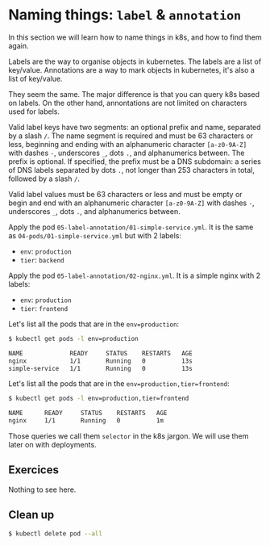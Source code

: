 # Naming things: `label` & `annotation`

In this section we will learn how to name things in k8s, and how to find them again.

Labels are the way to organise objects in kubernetes. The labels are a list of key/value.
Annotations are a way to mark objects in kubernetes, it's also a list of key/value.

They seem the same. The major difference is that you can query k8s based on labels.
On the other hand, annontations are not limited on characters used for labels.

Valid label keys have two segments: an optional prefix and name, separated by a slash `/`. The name segment is required and must be 63 characters or less, beginning and ending with an alphanumeric character `[a-z0-9A-Z]` with dashes `-`, underscores `_`, dots `.`, and alphanumerics between. The prefix is optional. If specified, the prefix must be a DNS subdomain: a series of DNS labels separated by dots `.`, not longer than 253 characters in total, followed by a slash `/`.

Valid label values must be 63 characters or less and must be empty or begin and end with an alphanumeric character `[a-z0-9A-Z]` with dashes `-`, underscores `_`, dots `.`, and alphanumerics between.

Apply the pod `05-label-annotation/01-simple-service.yml`. It is the same as `04-pods/01-simple-service.yml` but with 2 labels:
* `env`: `production`
* `tier`: `backend`

Apply the pod `05-label-annotation/02-nginx.yml`. It is a simple nginx with 2 labels:
* `env`: `production`
* `tier`: `frontend`

Let's list all the pods that are in the `env=production`:

```bash
$ kubectl get pods -l env=production

NAME             READY     STATUS    RESTARTS   AGE
nginx            1/1       Running   0          13s
simple-service   1/1       Running   0          13s
```

Let's list all the pods that are in the `env=production,tier=frontend`:

```bash
$ kubectl get pods -l env=production,tier=frontend

NAME      READY     STATUS    RESTARTS   AGE
nginx     1/1       Running   0          1m
```

Those queries we call them `selector` in the k8s jargon. We will use them later on with deployments.

## Exercices

Nothing to see here.

## Clean up

```bash
$ kubectl delete pod --all
```